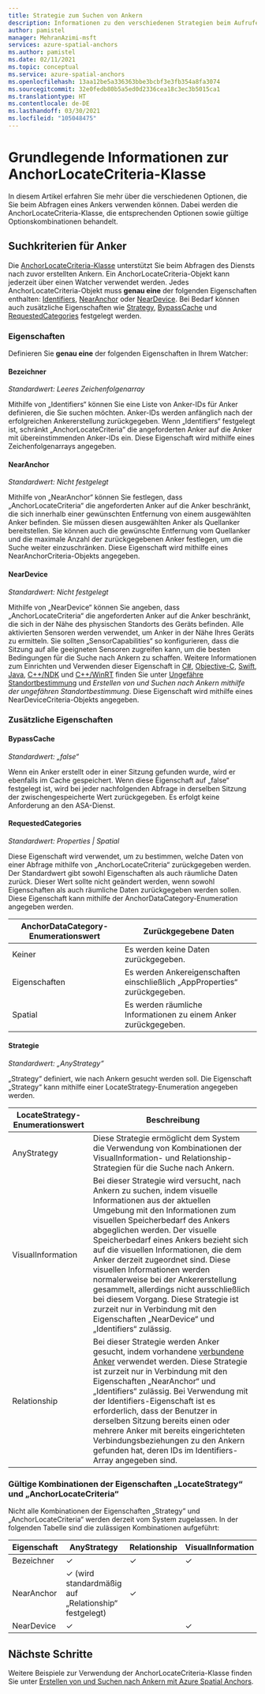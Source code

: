 ```yaml
---
title: Strategie zum Suchen von Ankern
description: Informationen zu den verschiedenen Strategien beim Aufrufen der Such-API
author: pamistel
manager: MehranAzimi-msft
services: azure-spatial-anchors
ms.author: pamistel
ms.date: 02/11/2021
ms.topic: conceptual
ms.service: azure-spatial-anchors
ms.openlocfilehash: 13aa12be5a336363bbe3bcbf3e3fb354a8fa3074
ms.sourcegitcommit: 32e0fedb80b5a5ed0d2336cea18c3ec3b5015ca1
ms.translationtype: HT
ms.contentlocale: de-DE
ms.lasthandoff: 03/30/2021
ms.locfileid: "105048475"
---
```

# <a name="understanding-the-anchorlocatecriteria-class"></a>Grundlegende Informationen zur AnchorLocateCriteria-Klasse
In diesem Artikel erfahren Sie mehr über die verschiedenen Optionen, die Sie beim Abfragen eines Ankers verwenden können. Dabei werden die AnchorLocateCriteria-Klasse, die entsprechenden Optionen sowie gültige Optionskombinationen behandelt.

## <a name="anchor-locate-criteria"></a>Suchkriterien für Anker
Die [AnchorLocateCriteria-Klasse](/dotnet/api/microsoft.azure.spatialanchors.anchorlocatecriteria) unterstützt Sie beim Abfragen des Diensts nach zuvor erstellten Ankern. Ein AnchorLocateCriteria-Objekt kann jederzeit über einen Watcher verwendet werden. Jedes AnchorLocateCriteria-Objekt muss **genau eine** der folgenden Eigenschaften enthalten: [Identifiers](#identifiers), [NearAnchor](#nearanchor) oder [NearDevice](#neardevice). Bei Bedarf können auch zusätzliche Eigenschaften wie [Strategy](#strategy), [BypassCache](#bypasscache) und [RequestedCategories](#requestedcategories) festgelegt werden. 

### <a name="properties"></a>Eigenschaften
Definieren Sie **genau eine** der folgenden Eigenschaften in Ihrem Watcher:
#### <a name="identifiers"></a>Bezeichner
*Standardwert: Leeres Zeichenfolgenarray*

Mithilfe von „Identifiers“ können Sie eine Liste von Anker-IDs für Anker definieren, die Sie suchen möchten. Anker-IDs werden anfänglich nach der erfolgreichen Ankererstellung zurückgegeben. Wenn „Identifiers“ festgelegt ist, schränkt „AnchorLocateCriteria“ die angeforderten Anker auf die Anker mit übereinstimmenden Anker-IDs ein. Diese Eigenschaft wird mithilfe eines Zeichenfolgenarrays angegeben. 

#### <a name="nearanchor"></a>NearAnchor
*Standardwert: Nicht festgelegt*

Mithilfe von „NearAnchor“ können Sie festlegen, dass „AnchorLocateCriteria“ die angeforderten Anker auf die Anker beschränkt, die sich innerhalb einer gewünschten Entfernung von einem ausgewählten Anker befinden. Sie müssen diesen ausgewählten Anker als Quellanker bereitstellen. Sie können auch die gewünschte Entfernung vom Quellanker und die maximale Anzahl der zurückgegebenen Anker festlegen, um die Suche weiter einzuschränken.
Diese Eigenschaft wird mithilfe eines NearAnchorCriteria-Objekts angegeben.

#### <a name="neardevice"></a>NearDevice
*Standardwert: Nicht festgelegt*

Mithilfe von „NearDevice“ können Sie angeben, dass „AnchorLocateCriteria“ die angeforderten Anker auf die Anker beschränkt, die sich in der Nähe des physischen Standorts des Geräts befinden. Alle aktivierten Sensoren werden verwendet, um Anker in der Nähe Ihres Geräts zu ermitteln. Sie sollten „SensorCapabilities“ so konfigurieren, dass die Sitzung auf alle geeigneten Sensoren zugreifen kann, um die besten Bedingungen für die Suche nach Ankern zu schaffen. Weitere Informationen zum Einrichten und Verwenden dieser Eigenschaft in [C#](../how-tos/set-up-coarse-reloc-unity.md), [Objective-C](../how-tos/set-up-coarse-reloc-unity.md), [Swift](../how-tos/set-up-coarse-reloc-swift.md), [Java](../how-tos/set-up-coarse-reloc-java.md), [C++/NDK](../how-tos/set-up-coarse-reloc-cpp-ndk.md) und [C++/WinRT](../how-tos/set-up-coarse-reloc-cpp-winrt.md) finden Sie unter [Ungefähre Standortbestimmung](./coarse-reloc.md) und *Erstellen von und Suchen nach Ankern mithilfe der ungefähren Standortbestimmung*.
Diese Eigenschaft wird mithilfe eines NearDeviceCriteria-Objekts angegeben.

### <a name="additional-properties"></a>Zusätzliche Eigenschaften
#### <a name="bypasscache"></a>BypassCache
*Standardwert: „false“*

Wenn ein Anker erstellt oder in einer Sitzung gefunden wurde, wird er ebenfalls im Cache gespeichert.  Wenn diese Eigenschaft auf „false“ festgelegt ist, wird bei jeder nachfolgenden Abfrage in derselben Sitzung der zwischengespeicherte Wert zurückgegeben. Es erfolgt keine Anforderung an den ASA-Dienst.

#### <a name="requestedcategories"></a>RequestedCategories
*Standardwert: Properties | Spatial*

Diese Eigenschaft wird verwendet, um zu bestimmen, welche Daten von einer Abfrage mithilfe von „AnchorLocateCriteria“ zurückgegeben werden. Der Standardwert gibt sowohl Eigenschaften als auch räumliche Daten zurück. Dieser Wert sollte nicht geändert werden, wenn sowohl Eigenschaften als auch räumliche Daten zurückgegeben werden sollen. Diese Eigenschaft kann mithilfe der AnchorDataCategory-Enumeration angegeben werden.

AnchorDataCategory-Enumerationswert | Zurückgegebene Daten
-----|------------
Keiner | Es werden keine Daten zurückgegeben.
Eigenschaften| Es werden Ankereigenschaften einschließlich „AppProperties“ zurückgegeben.
Spatial| Es werden räumliche Informationen zu einem Anker zurückgegeben.

#### <a name="strategy"></a>Strategie
*Standardwert: „AnyStrategy“*

„Strategy“ definiert, wie nach Ankern gesucht werden soll. Die Eigenschaft „Strategy“ kann mithilfe einer LocateStrategy-Enumeration angegeben werden.

LocateStrategy-Enumerationswert | Beschreibung
---------------|------------
AnyStrategy | Diese Strategie ermöglicht dem System die Verwendung von Kombinationen der VisualInformation- und Relationship-Strategien für die Suche nach Ankern. 
VisualInformation|Bei dieser Strategie wird versucht, nach Ankern zu suchen, indem visuelle Informationen aus der aktuellen Umgebung mit den Informationen zum visuellen Speicherbedarf des Ankers abgeglichen werden. Der visuelle Speicherbedarf eines Ankers bezieht sich auf die visuellen Informationen, die dem Anker derzeit zugeordnet sind. Diese visuellen Informationen werden normalerweise bei der Ankererstellung gesammelt, allerdings nicht ausschließlich bei diesem Vorgang. Diese Strategie ist zurzeit nur in Verbindung mit den Eigenschaften „NearDevice“ und „Identifiers“ zulässig.
Relationship|Bei dieser Strategie werden Anker gesucht, indem vorhandene [verbundene Anker](./anchor-relationships-way-finding.md#connect-anchors) verwendet werden. Diese Strategie ist zurzeit nur in Verbindung mit den Eigenschaften „NearAnchor“ und „Identifiers“ zulässig. Bei Verwendung mit der Identifiers-Eigenschaft ist es erforderlich, dass der Benutzer in derselben Sitzung bereits einen oder mehrere Anker mit bereits eingerichteten Verbindungsbeziehungen zu den Ankern gefunden hat, deren IDs im Identifiers-Array angegeben sind. 


### <a name="valid-combinations-of-locatestrategy-and-anchorlocatecriteria-properties"></a>Gültige Kombinationen der Eigenschaften „LocateStrategy“ und „AnchorLocateCriteria“ 

Nicht alle Kombinationen der Eigenschaften „Strategy“ und „AnchorLocateCriteria“ werden derzeit vom System zugelassen. In der folgenden Tabelle sind die zulässigen Kombinationen aufgeführt:



Eigenschaft | AnyStrategy | Relationship | VisualInformation
-------- | ------------|--------------|-------------------
Bezeichner | &check;    | &check;     | &check;
NearAnchor  | &check; (wird standardmäßig auf „Relationship“ festgelegt) | &check;    | 
NearDevice  | &check;    |   | &check;




## <a name="next-steps"></a>Nächste Schritte

Weitere Beispiele zur Verwendung der AnchorLocateCriteria-Klasse finden Sie unter [Erstellen von und Suchen nach Ankern mit Azure Spatial Anchors](../create-locate-anchors-overview.md).